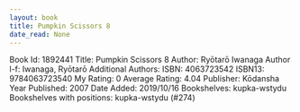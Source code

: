 ```yaml
---
layout: book
title: Pumpkin Scissors 8
date_read: None
---
```


Book Id: 1892441
Title: Pumpkin Scissors 8
Author: Ryōtarō Iwanaga
Author l-f: Iwanaga, Ryōtarō
Additional Authors: 
ISBN: 4063723542
ISBN13: 9784063723540
My Rating: 0
Average Rating: 4.04
Publisher: Kōdansha
Year Published: 2007
Date Added: 2019/10/16
Bookshelves: kupka-wstydu
Bookshelves with positions: kupka-wstydu (#274)

